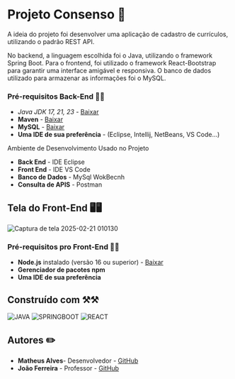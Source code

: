 # Projeto Consenso 📜

A ideia do projeto foi desenvolver uma aplicação de cadastro de currículos, utilizando o padrão REST API.

No backend, a linguagem escolhida foi o Java, utilizando o framework Spring Boot. Para o frontend, foi utilizado o framework React-Bootstrap para garantir uma interface amigável e responsiva. O banco de dados utilizado para armazenar as informações foi o MySQL.

###  Pré-requisitos Back-End 👩‍💻

- **Java JDK 17*, 21, 23* - [Baixar](https://www.oracle.com/java/technologies/javase/jdk17-archive-downloads.html)
- **Maven** - [Baixar](https://maven.apache.org/download.cgi)
- **MySQL** - [Baixar](https://dev.mysql.com/downloads/installer/)
- **Uma IDE de sua preferência** - (Eclipse, Intellij, NetBeans, VS Code...)

Ambiente de Desenvolvimento Usado no Projeto

* **Back End** - IDE Eclipse
* **Front End** - IDE VS Code
* **Banco de Dados** - MySql WokBecnh
* **Consulta de APIS** - Postman 

## Tela do Front-End 🖥🖥️

![Captura de tela 2025-02-21 010130](https://github.com/user-attachments/assets/810062f2-dda6-458d-a99e-45c3a3eaef3f)

###  Pré-requisitos pro Front-End 👨‍💻

- **Node.js** instalado (versão 16 ou superior) - [Baixar](https://nodejs.org/)
- **Gerenciador de pacotes npm**
- **Uma IDE de sua preferência**

##  Construído com ⚒️⚒

![JAVA](https://img.shields.io/badge/Java-ED8B00?style=for-the-badge&logo=openjdk&logoColor=white)
![SPRINGBOOT](https://img.shields.io/badge/SpringBoot-6DB33F?style=flat-square&logo=Spring&logoColor=white)
![REACT](https://shields.io/badge/react-black?logo=react&style=for-the-badge)

## Autores ✏️

* **Matheus Alves**- Desenvolvedor - [GitHub](https://github.com/devmatheus010)
* **João Ferreira** - Professor - [GitHub](https://github.com/joaoferreirape)

